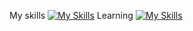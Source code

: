 My skills
[![My Skills](https://skillicons.dev/icons?i=js,html,css,lua)](https://skillicons.dev)
Learning
[![My Skills](https://skillicons.dev/icons?i=c,cpp)](https://skillicons.dev)
